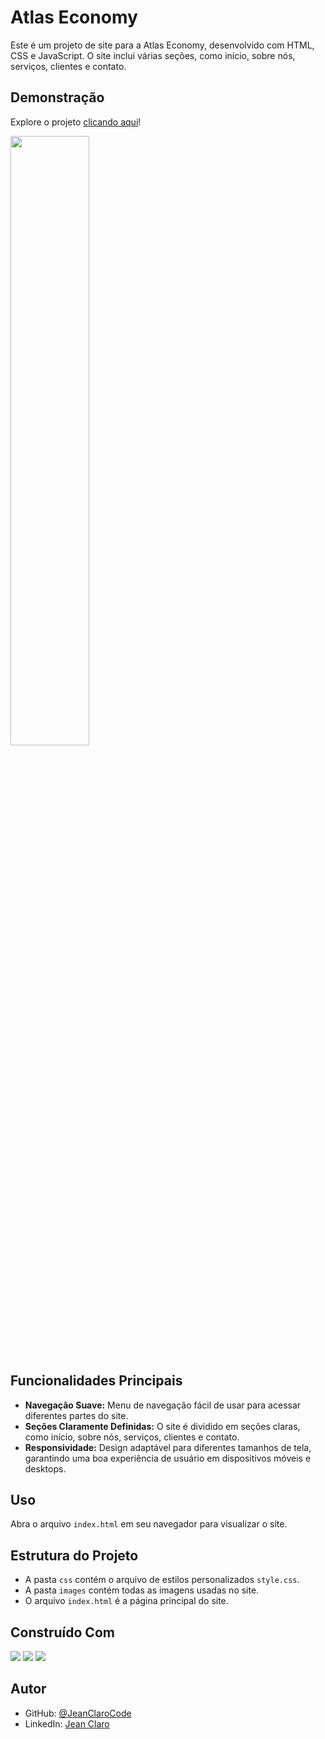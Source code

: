 # Atlas Economy

Este é um projeto de site para a Atlas Economy, desenvolvido com HTML, CSS e JavaScript. O site inclui várias seções, como início, sobre nós, serviços, clientes e contato.
## Demonstração
Explore o projeto [clicando aqui](https://jeanclarocode.github.io/atlas_economy/)!

<img src="https://cdn.discordapp.com/attachments/1216964717869010945/1220536640389386301/Assessoria_ATLAS.png?ex=660f4c53&is=65fcd753&hm=b04c71243488d80edc0ec2888b96360e0b664faea7356ce34b98e4ead6f62451&" width="50%">


## Funcionalidades Principais
- **Navegação Suave:** Menu de navegação fácil de usar para acessar diferentes partes do site.
- **Seções Claramente Definidas:** O site é dividido em seções claras, como início, sobre nós, serviços, clientes e contato.
- **Responsividade:** Design adaptável para diferentes tamanhos de tela, garantindo uma boa experiência de usuário em dispositivos móveis e desktops.

## Uso
Abra o arquivo `index.html` em seu navegador para visualizar o site.

## Estrutura do Projeto
- A pasta `css` contém o arquivo de estilos personalizados `style.css`.
- A pasta `images` contém todas as imagens usadas no site.
- O arquivo `index.html` é a página principal do site.

## Construído Com
<div>
  <img src="https://img.shields.io/badge/HTML5-E34F26?style=for-the-badge&logo=html5&logoColor=white">
  <img src="https://img.shields.io/badge/CSS3-1572B6?style=for-the-badge&logo=css3&logoColor=white">
  <img src="https://img.shields.io/badge/JavaScript-F7DF1E?style=for-the-badge&logo=javascript&logoColor=black">
</div>

## Autor
- GitHub: [@JeanClaroCode](https://github.com/JeanClaroCode)
- LinkedIn: [Jean Claro](https://www.linkedin.com/in/jeanclaro/)
